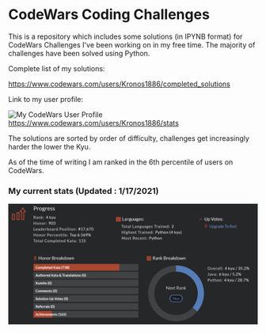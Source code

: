 # CodeWars Coding Challenges

This is a repository which includes some solutions (in IPYNB format) for CodeWars Challenges I've been working on in my free time.
The majority of challenges have been solved using Python.

Complete list of my solutions:
  
  https://www.codewars.com/users/Kronos1886/completed_solutions

Link to my user profile:

![My CodeWars User Profile](https://www.codewars.com/users/Kronos1886/badges/large)  
  https://www.codewars.com/users/Kronos1886/stats

The solutions are sorted by order of difficulty, challenges get increasingly harder the lower the Kyu.

As of the time of writing I am ranked in the 6th percentile of users on CodeWars.

### My current stats (Updated : 1/17/2021)

![My Stats as of 1/17/2021](Stats01182021(2).png)
